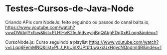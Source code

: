 # Testes-Cursos-de-Java-Node

Criando APIs com NodeJs: feito seguindo os passos do canal balta.io, https://www.youtube.com/watch?v=wDWdqlYxfcw&list=PLHlHvK2lnJndvvycjBqQAbgEDqXxKLoqn&index=1

CursoNode.js: Curso seguindo a playlist https://www.youtube.com/watch?v=LLqq6FemMNQ&list=PLJ_KhUnlXUPtbtLwaxxUxHqvcNQndmI4B&index=1

